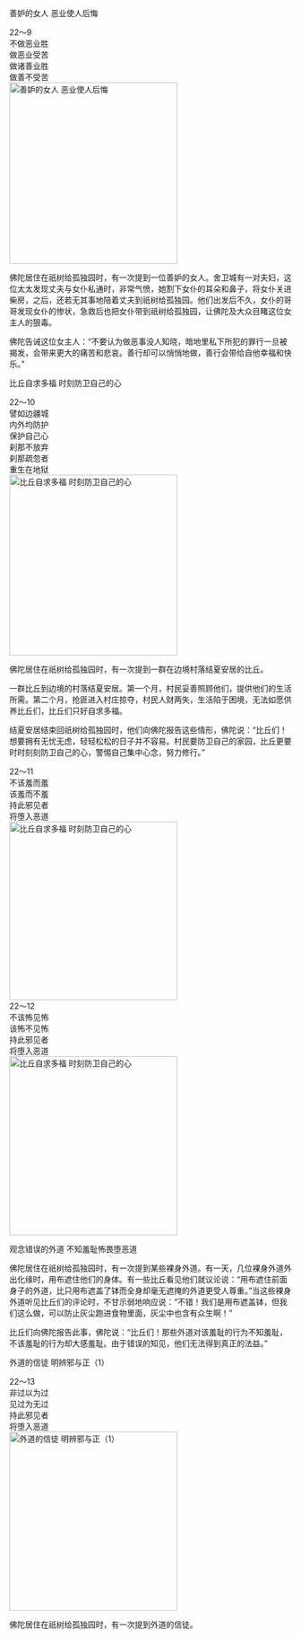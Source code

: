 善妒的女人 恶业使人后悔

<div class="e2">
<div>
22～9<br>
 不做恶业胜<br>
 做恶业受苦<br>
 做诸善业胜<br>
 做善不受苦
</div>
<img src="images/fjj-83-1.jpg" width="300" height="323" alt="善妒的女人 恶业使人后悔"/>
</div>

佛陀居住在祇树给孤独园时，有一次提到一位善妒的女人。舍卫城有一对夫妇，这位太太发现丈夫与女仆私通时，非常气愤，她割下女仆的耳朵和鼻子，将女仆关进柴房，之后，还若无其事地陪着丈夫到祇树给孤独园。他们出发后不久，女仆的哥哥发现女仆的惨状，急救后也把女仆带到祇树给孤独园，让佛陀及大众目睹这位女主人的狠毒。

佛陀告诫这位女主人：“不要认为做恶事没人知晓，暗地里私下所犯的罪行一旦被揭发，会带来更大的痛苦和悲哀。善行却可以悄悄地做，善行会带给自他幸福和快乐。”

比丘自求多福 时刻防卫自己的心

<div class="e2">
<div>
22～10<br>
 譬如边疆城<br>
 内外均防护<br>
 保护自己心<br>
 刹那不放弃<br>
 刹那疏忽者<br>
 重生在地狱
</div>
<img src="images/fjj-83-2.jpg" width="300" height="322" alt="比丘自求多福 时刻防卫自己的心"/>
</div>

佛陀居住在祇树给孤独园时，有一次提到一群在边境村落结夏安居的比丘。

一群比丘到边境的村落结夏安居。第一个月，村民妥善照顾他们，提供他们的生活所需。第二个月，抢匪进入村庄掠夺，村民人财两失，生活陷于困境，无法如愿供养比丘们，比丘们只好自求多福。

结夏安居结束回祇树给孤独园时，他们向佛陀报告这些情形，佛陀说：“比丘们！想要拥有无忧无虑，轻轻松松的日子并不容易。村民要防卫自己的家园，比丘更要时时刻刻防卫自己的心，警惕自己集中心念，努力修行。”

<div class="e2">
<div>
22～11<br>
 不该羞而羞<br>
 该羞而不羞<br>
 持此邪见者<br>
 将堕入恶道
</div>
<img src="images/fjj-83-3.jpg" width="300" height="318" alt="比丘自求多福 时刻防卫自己的心"/>
</div>

<div class="e2">
<div>
22～12<br>
 不该怖见怖<br>
 该怖不见怖<br>
 持此邪见者<br>
 将堕入恶道
</div>
<img src="images/fjj-83-4.jpg" width="300" height="319" alt="比丘自求多福 时刻防卫自己的心"/>
</div>

观念错误的外道 不知羞耻怖畏堕恶道

佛陀居住在祇树给孤独园时，有一次提到某些裸身外道。有一天，几位裸身外道外出化缘时，用布遮住他们的身体。有一些比丘看见他们就议论说：“用布遮住前面身子的外道，比只用布遮盖了钵而全身却毫无遮掩的外道更受人尊重。”当这些裸身外道听见比丘们的评论时，不甘示弱地响应说：“不错！我们是用布遮盖钵，但我们这么做，可以防止灰尘跑进食物里面，灰尘中也含有众生啊！”

比丘们向佛陀报告此事，佛陀说：“比丘们！那些外道对该羞耻的行为不知羞耻，不该羞耻的行为却大感羞耻。由于错误的知见，他们无法得到真正的法益。”

外道的信徒 明辨邪与正（1）

<div class="e2">
<div>
22～13<br>
 非过以为过<br>
 见过为无过<br>
 持此邪见者<br>
 将堕入恶道
</div>
<img src="images/fjj-83-5.jpg" width="300" height="319" alt="外道的信徒 明辨邪与正（1）"/>
</div>

佛陀居住在祇树给孤独园时，有一次提到外道的信徒。
